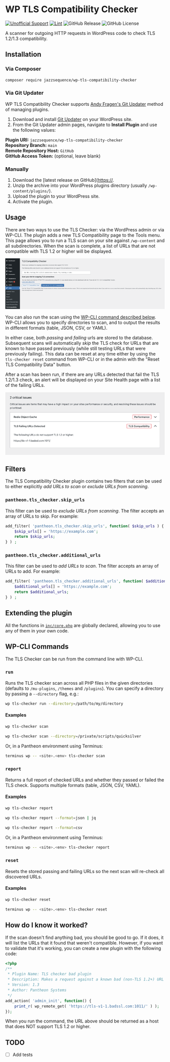 # WP TLS Compatibility Checker

[![Unofficial Support](https://img.shields.io/badge/Pantheon-Unofficial_Support-yellow?logo=pantheon&color=FFDC28)](https://docs.pantheon.io/oss-support-levels#unofficial-support)
[![Lint](https://github.com/jazzsequence/wp-tls-compatibility-checker/actions/workflows/lint.yml/badge.svg)](https://github.com/jazzsequence/wp-tls-compatibility-checker/actions/workflows/lint.yml)
![GitHub Release](https://img.shields.io/github/v/release/jazzsequence/wp-tls-compatibility-checker)
![GitHub License](https://img.shields.io/github/license/jazzsequence/wp-tls-compatibility-checker)


A scanner for outgoing HTTP requests in WordPress code to check TLS 1.2/1.3 compatibility.

## Installation

### Via Composer

```bash
composer require jazzsequence/wp-tls-compatibility-checker
```

### Via Git Updater

WP TLS Compatibility Checker supports [Andy Fragen's Git Updater](https://git-updater.com) method of managing plugins. 

1. Download and install [Git Updater](https://git-updater.com/git-updater/) on your WordPress site.
1. From the Git Updater admin pages, navigate to **Install Plugin** and use the following values:

**Plugin URI:** `jazzsequence/wp-tls-compatibility-checker`  
**Repository Branch:** `main`  
**Remote Repository Host:** `GitHub`  
**GitHub Access Token:** (optional, leave blank)

### Manually

1. Download the [latest release on GitHub]([https://](https://github.com/jazzsequence/wp-tls-compatibility-checker/releases).
1. Unzip the archive into your WordPress plugins directory (usually `/wp-content/plugins/`).
1. Upload the plugin to your WordPress site.
1. Activate the plugin.

## Usage

There are two ways to use the TLS Checker: via the WordPress admin or via WP-CLI. The plugin adds a new TLS Compatibility page to the Tools menu. This page allows you to run a TLS scan on your site against `/wp-content` and all subdirectories. When the scan is complete, a list of URLs that are not compatible with TLS 1.2 or higher will be displayed.

![WP TLS Compatibility Checker admin page](.github/wp-tls-compatibility-checker-admin.png)

You can also run the scan using the [WP-CLI command described below](#wp-cli-commands). WP-CLI allows you to specify directories to scan, and to output the results in different formats (table, JSON, CSV, or YAML).

In either case, both _passing_ and _failing_ urls are stored to the database. Subsequent scans will automatically _skip_ the TLS check for URLs that are known to have passed previously (while still testing URLs that were previously failing). This data can be reset at any time either by using the `tls-checker reset` command from WP-CLI or in the admin with the "Reset TLS Compatibility Data" button.

After a scan has been run, if there are any URLs detected that fail the TLS 1.2/1.3 check, an alert will be displayed on your Site Health page with a list of the failing URLs.

![Site Health reported issue](.github/wp-tls-compatibility-checker-site-health.png)

## Filters

The TLS Compatibility Checker plugin contains two filters that can be used to either explicitly _add URLs to scan_ or _exclude URLs from scanning_.

### `pantheon.tls_checker.skip_urls`

This filter can be used to _exclude URLs from scanning_. The filter accepts an array of URLs to skip. For example:

```php
add_filter( 'pantheon.tls_checker.skip_urls', function( $skip_urls ) {
	$skip_urls[] = 'https://example.com';
	return $skip_urls;
} ) ;
```

### `pantheon.tls_checker.additional_urls`

This filter can be used to _add URLs to scan_. The filter accepts an array of URLs to add. For example:

```php
add_filter( 'pantheon.tls_checker.additional_urls', function( $additional_urls ) {
	$additional_urls[] = 'https://example.com';
	return $additional_urls;
} ) ;
```

## Extending the plugin

All the functions in [`inc/core.php`](blob/main/inc/core.php) are globally declared, allowing you to use any of them in your own code.

## WP-CLI Commands

The TLS Checker can be run from the command line with WP-CLI.

### `run`

Runs the TLS checker scan across all PHP files in the given directories (defaults to `/mu-plugins`, `/themes` and `/plugins`). You can specify a directory by passing a `--directory` flag, e.g.:

```bash
wp tls-checker run --directory=/path/to/my/directory
```

#### Examples

```bash
wp tls-checker scan
```

```bash
wp tls-checker scan --directory=/private/scripts/quicksilver
```

Or, in a Pantheon environment using Terminus:

```bash
terminus wp -- <site>.<env> tls-checker scan
```

### `report`

Returns a full report of checked URLs and whether they passed or failed the TLS check. Supports multiple formats (table, JSON, CSV, YAML).

#### Examples

```bash
wp tls-checker report
```

```bash
wp tls-checker report --format=json | jq
```

```bash
wp tls-checker report --format=csv
```

Or, in a Pantheon environment using Terminus:

```bash
terminus wp -- <site>.<env> tls-checker report
```

### `reset`

Resets the stored passing and failing URLs so the next scan will re-check all discovered URLs.

#### Examples
```bash
wp tls-checker reset
```

```bash
terminus wp -- <site>.<env> tls-checker reset
```

## How do I know it worked?
If the scan doesn't find anything bad, you should be good to go. If it does, it will list the URLs that it found that weren't compatible. However, if you want to validate that it's working, you can create a new plugin with the following code:

```php
<?php
/**
 * Plugin Name: TLS checker bad plugin
 * Description: Makes a request against a known bad (non-TLS 1.2+) URL
 * Version: 1.3
 * Author: Pantheon Systems
 */
add_action( 'admin_init', function() {
	print_r( wp_remote_get( 'https://tls-v1-1.badssl.com:1011/' ) );
});
```

When you run the command, the URL above should be returned as a host that does NOT support TLS 1.2 or higher.

## TODO
- [ ] Add tests
